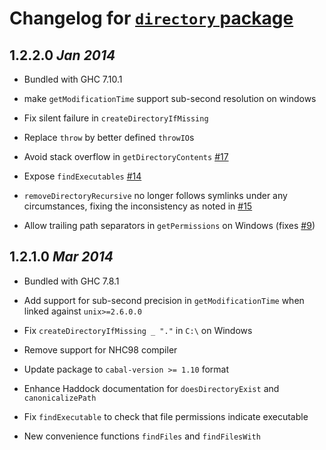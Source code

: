 # Changelog for [`directory` package](http://hackage.haskell.org/package/directory)

## 1.2.2.0  *Jan 2014*

  * Bundled with GHC 7.10.1

  * make `getModificationTime` support sub-second resolution on windows

  * Fix silent failure in `createDirectoryIfMissing`

  * Replace `throw` by better defined `throwIO`s

  * Avoid stack overflow in `getDirectoryContents` [#17](https://github.com/haskell/directory/pull/17)

  * Expose `findExecutables` [#14](https://github.com/haskell/directory/issues/14)

  * `removeDirectoryRecursive` no longer follows symlinks under any
    circumstances, fixing the inconsistency as noted in
    [#15](https://github.com/haskell/directory/issues/15)

  * Allow trailing path separators in `getPermissions` on Windows
    (fixes [#9](https://github.com/haskell/directory/issues/9))

## 1.2.1.0  *Mar 2014*

  * Bundled with GHC 7.8.1

  * Add support for sub-second precision in `getModificationTime` when
    linked against `unix>=2.6.0.0`

  * Fix `createDirectoryIfMissing _ "."` in `C:\` on Windows

  * Remove support for NHC98 compiler

  * Update package to `cabal-version >= 1.10` format

  * Enhance Haddock documentation for `doesDirectoryExist` and
    `canonicalizePath`

  * Fix `findExecutable` to check that file permissions indicate executable

  * New convenience functions `findFiles` and `findFilesWith`
